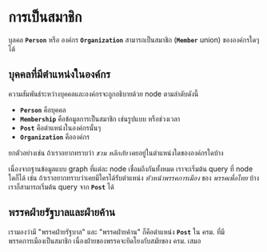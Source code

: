 # การเป็นสมาชิก

บุลคล **`Person`** หรือ องค์กร **`Organization`** สามารถเป็นสมาชิก (**`Member`** union) ขององค์กรใดๆ ได้

## บุคคลที่มีตำแหน่งในองค์กร

ความสัมพันธ์ระหว่างบุคคลและองค์กรจะถูกอธิบายด้วย node ตามลำดับดังนี้

- **`Person`** คือบุคคล
- **`Membership`** คือข้อมูลการเป็นสมาชิก เช่นรูปแบบ หรือช่วงเวลา
- **`Post`** คือตำแหน่งในองค์กรนั้นๆ
- **`Organization`** คือองค์กร

ยกตัวอย่างเช่น ถ้าเราอยากทราบว่า _ชวน หลีกภัย_ เคยอยู่ในตำแหน่งใดขององค์กรใดบ้าง

<QueryGraph query="query People($where: PersonWhere) { people(where: $where) { id name memberships { id label start_date end_date posts { id role organizations { id name classification } } } } }" :variables='{ "where": { "id_EQ": "ชวน-หลีกภัย" } }'></QueryGraph>

เนื่องจากฐานข้อมูลแบบ graph ที่แต่ละ node เชื่อมถึงกันทั้งหมด เราจะเริ่มต้น query ที่ node ใดก็ได้ เช่น ถ้าเราอยากทราบว่าเคยมีใครได้รับตำแหน่ง _หัวหน้าพรรคการเมือง_ ของ _พรรคเพื่อไทย_ บ้าง เราก็สามารถเริ่มต้น query จาก **`Post`** ได้

<QueryGraph query="query Posts($where: PostWhere) { posts(where: $where) { id role organizations { id name } memberships { id start_date end_date members { ... on Person { id name } } } } }
" :variables='{ "where": { "role_EQ": "หัวหน้าพรรคการเมือง", "organizations_SOME": { "id_EQ": "พรรคเพื่อไทย" } } }'></QueryGraph>

## พรรคฝ่ายรัฐบาลและฝ่ายค้าน

เรามองว่ามี "พรรคฝ่ายรัฐบาล" และ "พรรคฝ่ายค้าน" ก็คือตำแหน่ง **`Post`** ใน ครม. ที่มีพรรคการเมืองเป็นสมาชิก เนื่องฝ่ายของพรรคจะยึดโยงกับสมัยของ ครม. เสมอ

<QueryGraph query="query Organizations($where: OrganizationWhere, $postsWhere2: PostWhere) { organizations(where: $where) { id name posts(where: $postsWhere2) { id role memberships { id start_date end_date members { ... on Organization { id name } } } } } }" :variables='{ "where": { "id_EQ": "คณะรัฐมนตรี-63" }, "postsWhere2": { "role_STARTS_WITH": "พรรคฝ่าย" } }'></QueryGraph>
